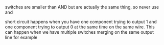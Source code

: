 
switches are smaller than AND but are actually the same thing, so never use and

short circuit happens when you have one component trying to output 1 and one component trying to output 0 at the same time on the same wire. This can happen when we have multiple switches merging on the same output line for example

